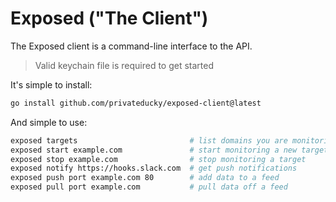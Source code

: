 # Exposed ("The Client")

The Exposed client is a command-line interface to the API.

> Valid keychain file is required to get started

It's simple to install:

```bash
go install github.com/privateducky/exposed-client@latest
```

And simple to use:

```bash
exposed targets                         # list domains you are monitoring
exposed start example.com               # start monitoring a new target
exposed stop example.com                # stop monitoring a target
exposed notify https://hooks.slack.com  # get push notifications 
exposed push port example.com 80        # add data to a feed
exposed pull port example.com           # pull data off a feed
```